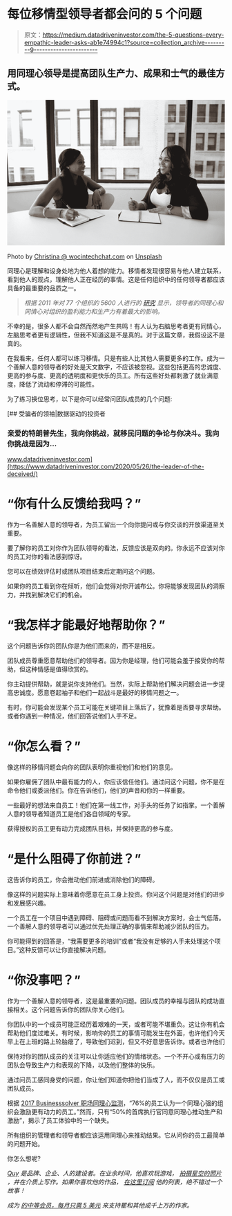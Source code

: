 # 每位移情型领导者都会问的 5 个问题

> 原文：<https://medium.datadriveninvestor.com/the-5-questions-every-empathic-leader-asks-ab1e74994c1?source=collection_archive---------9----------------------->

## 用同理心领导是提高团队生产力、成果和士气的最佳方式。

![](img/29c41dea4aea1f07616314e40b5d8bc9.png)

Photo by [Christina @ wocintechchat.com](https://unsplash.com/@wocintechchat?utm_source=medium&utm_medium=referral) on [Unsplash](https://unsplash.com/?utm_source=medium&utm_medium=referral)

同理心是理解和设身处地为他人着想的能力。移情者发现很容易与他人建立联系，看到他人的观点，理解他人正在经历的事情。这是任何组织中的任何领导者都应该具备的最重要的品质之一。

> *根据 2011 年对 77 个组织的 5600 人进行的* [*研究*](http://www.hpw.org.au/uploads/5/9/1/7/59177601/boedker_vidgen_meagher_cogin_mouritsen_and_runnalls_2011_high_performing_workplaces_index_october_6_2011.pdf) *显示，领导者的同理心和同情心对组织的盈利能力和生产力有着最大的影响。*

不幸的是，很多人都不会自然而然地产生共鸣！有人认为右脑思考者更有同情心，左脑思考者更有逻辑性，但我不知道这是不是真的。对于这篇文章，我假设这不是真的。

在我看来，任何人都可以练习移情。只是有些人比其他人需要更多的工作。成为一个善解人意的领导者的好处是天文数字，不应该被忽视。这些包括更高的忠诚度、更高的参与度、更高的透明度和更快乐的员工。所有这些好处都刺激了就业满意度，降低了流动和停滞的可能性。

为了练习换位思考，以下是你可以经常问团队成员的几个问题:

[](https://www.datadriveninvestor.com/2020/05/26/the-leader-of-the-deceived/) [## 受骗者的领袖|数据驱动的投资者

### 亲爱的特朗普先生，我向你挑战，就移民问题的争论与你决斗。我向你挑战是因为…

www.datadriveninvestor.com](https://www.datadriveninvestor.com/2020/05/26/the-leader-of-the-deceived/) 

# “你有什么反馈给我吗？”

作为一名善解人意的领导者，为员工留出一个向你提问或与你交谈的开放渠道至关重要。

要了解你的员工对你作为团队领导的看法，反馈应该是双向的。你永远不应该对你的员工对你的看法感到惊讶。

您可以在绩效评估时或团队项目结束后定期问这个问题。

如果你的员工看到你在倾听，他们会觉得对你开诚布公。你将能够发现团队的洞察力，并找到解决它们的机会。

# “我怎样才能最好地帮助你？”

这个问题告诉你的团队你是为他们而来的，而不是相反。

团队成员尊重愿意帮助他们的领导者。因为你是经理，他们可能会羞于接受你的帮助，但这种情感是值得欣赏的。

你主动提供帮助，就是说你支持他们。当然，实际上帮助他们解决问题会进一步提高忠诚度。愿意卷起袖子和他们一起战斗是最好的移情问题之一。

有时，你可能会发现某个员工可能在关键项目上落后了，犹豫着是否要寻求帮助。或者你遇到一种情况，他们回答说他们人手不足。

# “你怎么看？”

像这样的移情问题会向你的团队表明你重视他们和他们的意见。

如果你雇佣了团队中最有能力的人，你应该信任他们。通过问这个问题，你不是在命令他们或委派他们。你在告诉他们，他们的声音和你的一样重要。

一些最好的想法来自员工！他们在第一线工作，对手头的任务了如指掌。一个善解人意的领导者知道员工是他们各自领域的专家。

获得授权的员工更有动力完成团队目标，并保持更高的参与度。

# “是什么阻碍了你前进？”

这告诉你的员工，你会推动他们前进或消除他们的障碍。

像这样的问题实际上意味着你愿意在员工身上投资。你问这个问题是对他们的进步和发展感兴趣。

一个员工在一个项目中遇到障碍、阻碍或问题而看不到解决方案时，会士气低落。一个善解人意的领导者可以通过优先处理正确的事情来帮助减少团队的压力。

你可能得到的回答是，“我需要更多的培训”或者“我没有足够的人手来处理这个项目。”这种反馈可以让你直接解决问题。

# “你没事吧？”

作为一个善解人意的领导者，这是最重要的问题。团队成员的幸福与团队的成功直接相关。这个问题告诉你的团队你关心他们。

你团队中的一个成员可能正经历着艰难的一天，或者可能不堪重负。这让你有机会帮助他们度过难关。有时候，影响你的员工的事情可能发生在外面，也许他们今天早上在上班的路上轮胎瘪了，导致他们迟到，但又不好意思告诉你。或者也许他们

保持对你的团队成员的关注可以让你适应他们的情绪状态。一个不开心或有压力的团队会导致生产力和表现的下降，以及他们整体的快乐。

通过问员工感同身受的问题，你让他们知道你把他们当成了人，而不仅仅是员工或团队成员。

根据 [2017 Businesssolver 职场同理心监测](https://www.businessolver.com/resources/state-of-workplace-empathy)，“76%的员工认为一个同理心强的组织会激励更有动力的员工。”然而，只有“50%的首席执行官同意同理心推动生产和激励”，揭示了员工体验中的一个缺失。

所有组织的管理者和领导者都应该运用同理心来推动结果。它从问你的员工最简单的问题开始。

你怎么想呢?

[*Quy*](https://medium.com/about-me-stories/about-me-quy-ma-9136ace33246) *是品牌、企业、人的建设者。在业余时间，他喜欢玩游戏，* [*拍摄星空的照片*](https://www.instagram.com/quymaphotos/) *，并在介质上写作。如果你喜欢他的作品，* [*在这里订阅*](https://quyma.medium.com/subscribe) *他的列表，绝不错过一个故事！*

*成为* [*的中等会员，每月只需 5 美元*](https://quyma.medium.com/membership) *来支持瞿和其他成千上万的作家。*